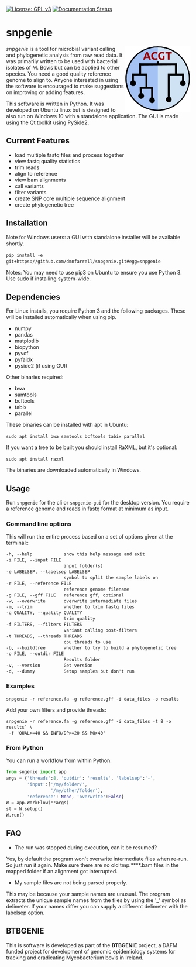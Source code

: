 [![License: GPL v3](https://img.shields.io/badge/License-GPL%20v3-blue.svg)](https://www.gnu.org/licenses/gpl-3.0)
[![Documentation Status](https://readthedocs.org/projects/snpgenie/badge/?version=latest)](https://snpgenie.readthedocs.io/en/latest/?badge=latest)

# snpgenie

<img align="right" src=snpgenie/logo.png width=180px>

_snpgenie_ is a tool for microbial variant calling and phylogenetic analysis from raw read data. It was primarily written to be used with bacterial isolates of M. Bovis but can be applied to other species. You need a good quality reference genome to align to. Anyone interested in using the software is encouraged to make suggestions on improving or adding features.

This software is written in Python. It was developed on Ubuntu linux but is designed to also run on Windows 10 with a standalone application. The GUI is made using the Qt toolkit using PySide2.

## Current Features

* load multiple fastq files and process together
* view fastq quality statistics
* trim reads
* align to reference
* view bam alignments
* call variants
* filter variants
* create SNP core multiple sequence alignment
* create phylogenetic tree

## Installation

Note for Windows users: a GUI with standalone installer will be available shortly.

`pip install -e git+https://github.com/dmnfarrell/snpgenie.git#egg=snpgenie`

Notes: You may need to use pip3 on Ubuntu to ensure you use Python 3. Use sudo if installing system-wide.

## Dependencies

For Linux installs, you require Python 3 and the following packages. These will be installed automatically when using pip.

* numpy
* pandas
* matplotlib
* biopython
* pyvcf
* pyfaidx
* pyside2 (if using GUI)

Other binaries required:

* bwa
* samtools
* bcftools
* tabix
* parallel

These binaries can be installed with apt in Ubuntu:

`sudo apt install bwa samtools bcftools tabix parallel`

If you want a tree to be built you should install RaXML, but it's optional:

`sudo apt install raxml`

The binaries are downloaded automatically in Windows.

## Usage

Run `snpgenie` for the cli or `snpgenie-gui` for the desktop version. You require a reference genome and reads in fastq format at minimum as input.

### Command line options

This will run the entire process based on a set of options given at the terminal::
```
-h, --help            show this help message and exit
-i FILE, --input FILE
                      input folder(s)
-e LABELSEP, --labelsep LABELSEP
                      symbol to split the sample labels on
-r FILE, --reference FILE
                      reference genome filename
-g FILE, --gff FILE   reference gff, optional
-w, --overwrite       overwrite intermediate files
-m, --trim            whether to trim fastq files
-q QUALITY, --quality QUALITY
                      trim quality
-f FILTERS, --filters FILTERS
                      variant calling post-filters
-t THREADS, --threads THREADS
                      cpu threads to use
-b, --buildtree       whether to try to build a phylogenetic tree
-o FILE, --outdir FILE
                      Results folder
-v, --version         Get version
-d, --dummy           Setup samples but don't run
```

### Examples

```
snpgenie -r reference.fa -g reference.gff -i data_files -o results
```

Add your own filters and provide threads:

```
snpgenie -r reference.fa -g reference.gff -i data_files -t 8 -o results` \
 -f 'QUAL>=40 && INFO/DP>=20 && MQ>40'
```

### From Python

You can run a workflow from within Python:

```python
from sngenie import app
args = {'threads':8, 'outdir': 'results', 'labelsep':'-',
        'input':['/my/folder/',
                 '/my/other/folder'],
        'reference': None, 'overwrite':False}
W = app.WorkFlow(**args)
st = W.setup()
W.run()
```

## FAQ

* The run was stopped during execution, can it be resumed?

Yes, by default the program won't overwrite intermediate files when re-run. So just run it again. Make sure there are no old tmp.****.bam files in the mapped folder if an alignment got interrupted.

* My sample files are not being parsed properly.

This may be because your sample names are unusual. The program extracts the unique sample names from the files by using the '_' symbol as delimeter. If your names differ you can supply a different delimeter with the labelsep option.

## BTBGENIE

This is software is developed as part of the **BTBGENIE** project, a DAFM funded project for development of genomic epidemiology systems for tracking and eradicating Mycobacterium bovis in Ireland.
